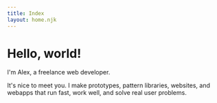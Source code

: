 ```yaml
---
title: Index
layout: home.njk
---
```


<h1 class="f1 f-subheadline-ns tracked-tight ttu ma0">Hello, world!</h1>

<p class="f3">I'm Alex, a freelance web developer.</p>

<p class="f3">It's nice to meet you. I make prototypes, pattern libraries, websites, and webapps that run fast, work well, and solve real user problems.</p>

<!--- <p class="f4"><a href="/hire-me">I'm currently available for hire</a> for remote or on-site projects in Bristol, Bath, Cardiff, or London, UK.</p> -->
